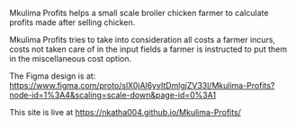 Mkulima Profits helps a small scale broiler chicken farmer to calculate profits made after selling chicken.

Mkulima Profits tries to take into consideration all costs a farmer incurs, costs not taken care of in the input fields a farmer is instructed to put them in the miscellaneous cost option.

The Figma design is at:
    https://www.figma.com/proto/slX0jAl6yvItDmlgjZV33l/Mkulima-Profits?node-id=1%3A4&scaling=scale-down&page-id=0%3A1
  
This site is live at https://nkatha004.github.io/Mkulima-Profits/
